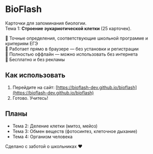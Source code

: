 # BioFlash

Карточки для запоминания биологии.  
Тема 1: **Строение эукариотической клетки** (25 карточек).

🔹 Точные определения, соответствующие школьной программе и критериям ЕГЭ  
🔹 Работает прямо в браузере — без установки и регистрации  
🔹 Полностью оффлайн — можно использовать без интернета  
🔹 Бесплатно и без рекламы

## Как использовать
1. Перейдите на сайт: [https://bioflash-dev.github.io/bioflash](https://bioflash-dev.github.io/bioflash)  
2. Готово. Учитесь!

## Планы
- Тема 2: Деление клетки (митоз, мейоз)  
- Тема 3: Обмен веществ (фотосинтез, клеточное дыхание)  
- Тема 4: Организм человека

Сделано с заботой о школьниках ❤️

